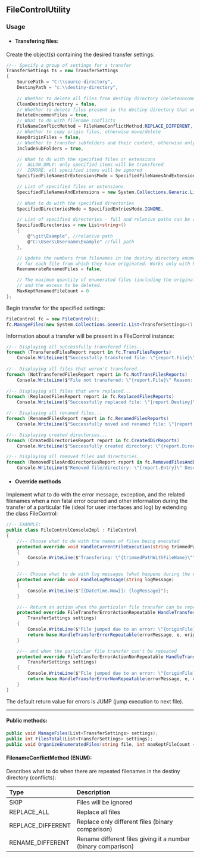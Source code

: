 ## FileControlUtility
### Usage
- #### Transfering files:
Create the object(s) containing the desired transfer settings:
```csharp
//-- Specify a group of settings for a transfer
TransferSettings ts = new TransferSettings
{
    SourcePath = "C:\\source-directory",
    DestinyPath = "c:\\destiny-directory",
    
    // Whether to delete all files from destiny directory (DeleteUncommonFiles and FileNameConflictMethod will have no effect)
    CleanDestinyDirectory = false,
    // Whether to delete files present in the destiny directory that weren't present in source directory
    DeleteUncommonFiles = true,
    // What to do with filename conflicts
    FileNameConflictMethod = FileNameConflictMethod.REPLACE_DIFFERENT,
    // Whether to copy origin files, otherwise move/delete
    KeepOriginFiles = false,
    // Whether to transfer subfolders and their content, otherwise only top directory
    IncludeSubFolders = true,

    // What to do with the specified files or extensions
    //  ALLOW_ONLY: only specified items will be transfered
    //  IGNORE: all specified items will be ignored
    SpecifiedFileNamesOrExtensionsMode = SpecifiedFileNamesAndExtensionsMode.ALLOW_ONLY,

    // List of specified files or extensions
    SpecifiedFileNamesAndExtensions = new System.Collections.Generic.List<string>() { ".extension1", "filename1.txt" },
	
    // What to do with the specified directories
    SpecifiedDirectoriesMode = SpecifiedEntriesMode.IGNORE,

    // List of specified directories - full and relative paths can be used
    SpecifiedDirectories = new List<string>() 
    {
        @"\git\Example", //relative path
        @"C:\Users\Username\Example" //full path
    },

    // Update the numbers from filenames in the destiny directory enumerated with the pattern <name> (<number>)<extension>, 
    // for each file from which they have originated. Works only with FileNameConflictMethod.RENAME_DIFFERENT.
    ReenumerateRenamedFiles = false,

    // The maximum quantity of enumerated files (including the original) selected from highest number in descending way to be kept and re-enumerated,
    // and the excess to be deleted.
    MaxKeptRenamedFileCount = 0
};
```
Begin transfer for the specified settings:
```csharp
FileControl fc = new FileControl();
fc.ManageFiles(new System.Collections.Generic.List<TransferSettings>() { ts });
```
Information about a transfer will be present in a FileControl instance:
```csharp
//-- Displaying all successfully transfered files...
foreach (TransferedFilesReport report in fc.TransFilesReports)
    Console.WriteLine($"Successfully transfered file: \"{report.File}\" to \"{report.Destiny}\"");
  
//-- Displaying all files that weren't transfered...
foreach (NotTransferedFilesReport report in fc.NotTransFilesReports)
    Console.WriteLine($"File not transfered: \"{report.File}\" Reason: {report.Reason}");
	
//-- Displaying all files that were replaced...
foreach (ReplacedFilesReport report in fc.ReplacedFilesReports)
    Console.WriteLine($"Successfully replaced file: \"{report.Destiny}\"");

//-- Displaying all renamed files...
foreach (RenamedFilesReport report in fc.RenamedFilesReports)
    Console.WriteLine($"Successfully moved and renamed file: \"{report.File}\" to \"{report.Destiny}\"");

//-- Displaying created directories...
foreach (CreatedDirectoriesReport report in fc.CreatedDirReports)
    Console.WriteLine($"Successfully created directory: \"{report.Directory}\"");

//-- Displaying all removed files and directories...
foreach (RemovedFilesAndDirectoriesReport report in fc.RemovedFilesAndDirReports)
    Console.WriteLine($"Removed file/directory: \"{report.Entry}\" Description: {report.Description}");
```
- #### Override methods
Implement what to do with the error message, exception, and the related filenames when a non fatal error ocurred and other information during the transfer of a particular file (ideal for user interfaces and log) by extending the class FileControl:
```csharp
//-- EXAMPLE:
public class FileControlConsoleImpl : FileControl
{
    //-- Choose what to do with the names of files being executed
    protected override void HandleCurrentFileExecution(string trimmedPathWithFileName, FileInfo originFile, string destinyDir, TransferSettings settings)
    {
        Console.WriteLine($"Transfering: \"{trimmedPathWithFileName}\"");
    }

    //-- Choose what to do with log messages (what happens during the execution)
    protected override void HandleLogMessage(string logMessage)
    {
        Console.WriteLine($"[{DateTime.Now}]: {logMessage}");
    }

    //-- Return an action when the particular file transfer can be repeated...
    protected override FileTransferErrorActionRepeatable HandleTransferErrorRepeatable(string errorMessage, Exception e, FileInfo originFile, string destinyDir, 
        TransferSettings settings)
    {
        Console.WriteLine($"File jumped due to an error: \"{originFile}\"");
        return base.HandleTransferErrorRepeatable(errorMessage, e, originFile, destinyDir, settings);
    }

    //-- and when the particular file transfer can't be repeated
    protected override FileTransferErrorActionNonRepeatable HandleTransferErrorNonRepeatable(string errorMessage, Exception e, FileInfo originFile, string destinyDir,
        TransferSettings settings)
    {
        Console.WriteLine($"File jumped due to an error: \"{originFile}\"");
        return base.HandleTransferErrorNonRepeatable(errorMessage, e, originFile, destinyDir, settings);
    }
}
```
The default return value for errors is JUMP (jump execution to next file).

------------
#### Public methods:
```csharp
public void ManageFiles(List<TransferSettings> settings);
public int FilesTotal(List<TransferSettings> settings);
public void OrganizeEnumeratedFiles(string file, int maxKeptFileCount = 0);
```
#### FilenameConflictMethod (ENUM):
Describes what to do when there are repeated filenames in the destiny directory (conflicts):

|Type|Description|
|:------------ |:------------|
|SKIP|Files will be ignored|
|REPLACE_ALL|Replace all files|
|REPLACE_DIFFERENT|Replace only different files (binary comparison)|
|RENAME_DIFFERENT|Rename different files giving it a number (binary comparison)|
